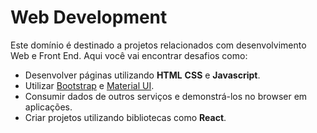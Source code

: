 # Web Development

Este domínio é destinado a projetos relacionados com desenvolvimento Web e Front End. Aqui você vai encontrar desafios como:

- Desenvolver páginas utilizando **HTML** **CSS** e **Javascript**.
- Utilizar [Bootstrap](https://getbootstrap.com/) e [Material UI](https://material-ui.com/).
- Consumir dados de outros serviços e demonstrá-los no browser em aplicações.
- Criar projetos utilizando bibliotecas como **React**.
